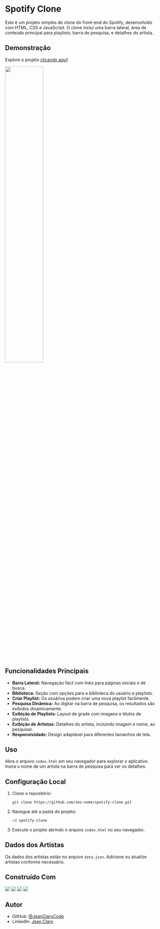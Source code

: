 # Spotify Clone

Este é um projeto simples de clone do front-end do Spotify, desenvolvido com HTML, CSS e JavaScript. O clone inclui uma barra lateral, área de conteúdo principal para playlists, barra de pesquisa, e detalhes do artista.
## Demonstração
Explore o projeto [clicando aqui]()!

<img src="" width="50%">

## Funcionalidades Principais
- **Barra Lateral:** Navegação fácil com links para páginas iniciais e de busca.
- **Biblioteca:** Seção com opções para a biblioteca do usuário e playlists.
- **Criar Playlist:** Os usuários podem criar uma nova playlist facilmente.
- **Pesquisa Dinâmica:** Ao digitar na barra de pesquisa, os resultados são exibidos dinamicamente.
- **Exibição de Playlists:** Layout de grade com imagens e títulos de playlists.
- **Exibição de Artistas:** Detalhes do artista, incluindo imagem e nome, ao pesquisar.
- **Responsividade:** Design adaptável para diferentes tamanhos de tela.

## Uso
Abra o arquivo `index.html` em seu navegador para explorar o aplicativo. Insira o nome de um artista na barra de pesquisa para ver os detalhes.

## Configuração Local
1. Clone o repositório:
    ```bash
    git clone https://github.com/seu-nome/spotify-clone.git
    ```

2. Navegue até a pasta do projeto:
    ```bash
    cd spotify-clone
    ```

3. Execute o projeto abrindo o arquivo `index.html` no seu navegador.

## Dados dos Artistas
Os dados dos artistas estão no arquivo `data.json`. Adicione ou atualize artistas conforme necessário.


## Construído Com
<div>
  <img src="https://img.shields.io/badge/HTML5-E34F26?style=for-the-badge&logo=html5&logoColor=white">
  <img src="https://img.shields.io/badge/CSS3-1572B6?style=for-the-badge&logo=css3&logoColor=white">
  <img src="https://img.shields.io/badge/JavaScript-F7DF1E?style=for-the-badge&logo=javascript&logoColor=black">
  <img src="https://img.shields.io/badge/Bootstrap-563D7C?style=for-the-badge&logo=bootstrap&logoColor=white">

## Autor
- GitHub: [@JeanClaroCode](https://github.com/JeanClaroCode)
- LinkedIn: [Jean Claro](https://www.linkedin.com/in/jeanclaro/)
